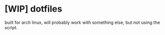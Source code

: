 # [WIP] dotfiles
built for arch linux, will probably work with something else, but not using the script.


